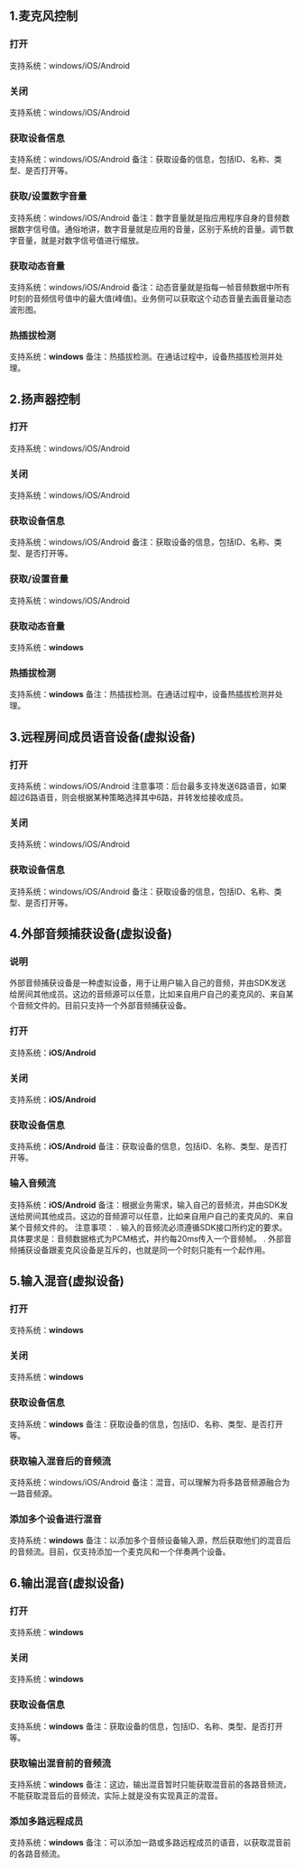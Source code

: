 ## 1.麦克风控制
### 打开
支持系统：windows/iOS/Android

### 关闭
支持系统：windows/iOS/Android

### 获取设备信息
支持系统：windows/iOS/Android
备注：获取设备的信息，包括ID、名称、类型、是否打开等。

### 获取/设置数字音量
支持系统：windows/iOS/Android
备注：数字音量就是指应用程序自身的音频数据数字信号值。通俗地讲，数字音量就是应用的音量，区别于系统的音量。调节数字音量，就是对数字信号值进行缩放。

### 获取动态音量
支持系统：windows/iOS/Android
备注：动态音量就是指每一帧音频数据中所有时刻的音频信号值中的最大值(峰值)。业务侧可以获取这个动态音量去画音量动态波形图。

### 热插拔检测
支持系统：**windows**
备注：热插拔检测。在通话过程中，设备热插拔检测并处理。

## 2.扬声器控制
### 打开
支持系统：windows/iOS/Android

### 关闭
支持系统：windows/iOS/Android

### 获取设备信息
支持系统：windows/iOS/Android
备注：获取设备的信息，包括ID、名称、类型、是否打开等。

### 获取/设置音量
支持系统：windows/iOS/Android

### 获取动态音量
支持系统：**windows**

### 热插拔检测
支持系统：**windows**
备注：热插拔检测。在通话过程中，设备热插拔检测并处理。

## 3.远程房间成员语音设备(虚拟设备)
### 打开
支持系统：windows/iOS/Android
注意事项：后台最多支持发送6路语音，如果超过6路语音，则会根据某种策略选择其中6路，并转发给接收成员。

### 关闭
支持系统：windows/iOS/Android

### 获取设备信息
支持系统：windows/iOS/Android
备注：获取设备的信息，包括ID、名称、类型、是否打开等。

## 4.外部音频捕获设备(虚拟设备)
### 说明
外部音频捕获设备是一种虚拟设备，用于让用户输入自己的音频，并由SDK发送给房间其他成员。这边的音频源可以任意，比如来自用户自己的麦克风的、来自某个音频文件的。目前只支持一个外部音频捕获设备。

### 打开
支持系统：**iOS/Android**

### 关闭
支持系统：**iOS/Android**

### 获取设备信息
支持系统：**iOS/Android**
备注：获取设备的信息，包括ID、名称、类型、是否打开等。

### 输入音频流
支持系统：**iOS/Android**
备注：根据业务需求，输入自己的音频流，并由SDK发送给房间其他成员。这边的音频源可以任意，比如来自用户自己的麦克风的、来自某个音频文件的。
注意事项：
. 输入的音频流必须遵循SDK接口所约定的要求。具体要求是：音频数据格式为PCM格式，并约每20ms传入一个音频帧。
. 外部音频捕获设备跟麦克风设备是互斥的，也就是同一个时刻只能有一个起作用。

## 5.输入混音(虚拟设备)
### 打开
支持系统：**windows**

### 关闭
支持系统：**windows**

### 获取设备信息
支持系统：**windows**
备注：获取设备的信息，包括ID、名称、类型、是否打开等。

### 获取输入混音后的音频流
支持系统：windows/iOS/Android
备注：混音，可以理解为将多路音频源融合为一路音频源。

### 添加多个设备进行混音
支持系统：**windows**
备注：以添加多个音频设备输入源，然后获取他们的混音后的音频流。目前，仅支持添加一个麦克风和一个伴奏两个设备。

## 6.输出混音(虚拟设备)
### 打开
支持系统：**windows**

### 关闭
支持系统：**windows**

### 获取设备信息
支持系统：**windows**
备注：获取设备的信息，包括ID、名称、类型、是否打开等。

### 获取输出混音前的音频流
支持系统：**windows**
备注：这边，输出混音暂时只能获取混音前的各路音频流，不能获取混音后的音频流，实际上就是没有实现真正的混音。

### 添加多路远程成员
支持系统：**windows**
备注：可以添加一路或多路远程成员的语音，以获取混音前的各路音频流。
 



